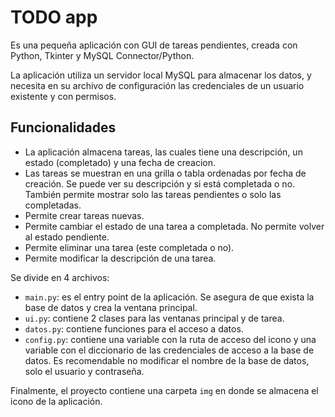 # TODO app

Es una pequeña aplicación con GUI de tareas pendientes, creada con Python, Tkinter y MySQL Connector/Python.  

La aplicación utiliza un servidor local MySQL para almacenar los datos, y necesita en su archivo de configuración las credenciales de un usuario existente y con permisos.  

## Funcionalidades

* La aplicación almacena tareas, las cuales tiene una descripción, un estado (completado) y una fecha de creacion.
* Las tareas se muestran en una grilla o tabla ordenadas por fecha de creación. Se puede ver su descripción y si está completada o no. También permite mostrar solo las tareas pendientes o solo las completadas.  
* Permite crear tareas nuevas.  
* Permite cambiar el estado de una tarea a completada. No permite volver al estado pendiente.  
* Permite eliminar una tarea (este completada o no).  
* Permite modificar la descripción de una tarea.  

Se divide en 4 archivos:

* `main.py`: es el entry point de la aplicación. Se asegura de que exista la base de datos y crea la ventana principal.  
* `ui.py`: contiene 2 clases para las ventanas principal y de tarea.  
* `datos.py`: contiene funciones para el acceso a datos.  
* `config.py`: contiene una variable con la ruta de acceso del icono y una variable con el diccionario de las credenciales de acceso a la base de datos. Es recomendable no modificar el nombre de la base de datos, solo el usuario y contraseña.

Finalmente, el proyecto contiene una carpeta `img` en donde se almacena el icono de la aplicación.